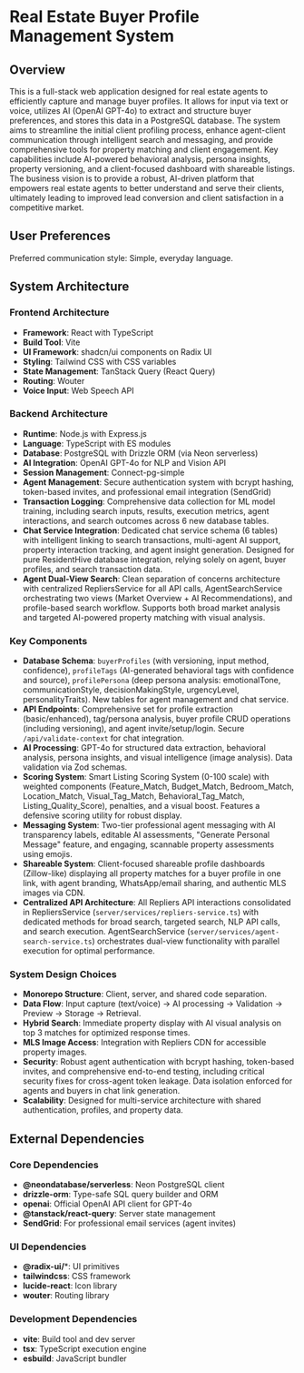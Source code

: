 # Real Estate Buyer Profile Management System

## Overview
This is a full-stack web application designed for real estate agents to efficiently capture and manage buyer profiles. It allows for input via text or voice, utilizes AI (OpenAI GPT-4o) to extract and structure buyer preferences, and stores this data in a PostgreSQL database. The system aims to streamline the initial client profiling process, enhance agent-client communication through intelligent search and messaging, and provide comprehensive tools for property matching and client engagement. Key capabilities include AI-powered behavioral analysis, persona insights, property versioning, and a client-focused dashboard with shareable listings. The business vision is to provide a robust, AI-driven platform that empowers real estate agents to better understand and serve their clients, ultimately leading to improved lead conversion and client satisfaction in a competitive market.

## User Preferences
Preferred communication style: Simple, everyday language.

## System Architecture

### Frontend Architecture
- **Framework**: React with TypeScript
- **Build Tool**: Vite
- **UI Framework**: shadcn/ui components on Radix UI
- **Styling**: Tailwind CSS with CSS variables
- **State Management**: TanStack Query (React Query)
- **Routing**: Wouter
- **Voice Input**: Web Speech API

### Backend Architecture
- **Runtime**: Node.js with Express.js
- **Language**: TypeScript with ES modules
- **Database**: PostgreSQL with Drizzle ORM (via Neon serverless)
- **AI Integration**: OpenAI GPT-4o for NLP and Vision API
- **Session Management**: Connect-pg-simple
- **Agent Management**: Secure authentication system with bcrypt hashing, token-based invites, and professional email integration (SendGrid)
- **Transaction Logging**: Comprehensive data collection for ML model training, including search inputs, results, execution metrics, agent interactions, and search outcomes across 6 new database tables.
- **Chat Service Integration**: Dedicated chat service schema (6 tables) with intelligent linking to search transactions, multi-agent AI support, property interaction tracking, and agent insight generation. Designed for pure ResidentHive database integration, relying solely on agent, buyer profiles, and search transaction data.
- **Agent Dual-View Search**: Clean separation of concerns architecture with centralized RepliersService for all API calls, AgentSearchService orchestrating two views (Market Overview + AI Recommendations), and profile-based search workflow. Supports both broad market analysis and targeted AI-powered property matching with visual analysis.

### Key Components
- **Database Schema**: `buyerProfiles` (with versioning, input method, confidence), `profileTags` (AI-generated behavioral tags with confidence and source), `profilePersona` (deep persona analysis: emotionalTone, communicationStyle, decisionMakingStyle, urgencyLevel, personalityTraits). New tables for agent management and chat service.
- **API Endpoints**: Comprehensive set for profile extraction (basic/enhanced), tag/persona analysis, buyer profile CRUD operations (including versioning), and agent invite/setup/login. Secure `/api/validate-context` for chat integration.
- **AI Processing**: GPT-4o for structured data extraction, behavioral analysis, persona insights, and visual intelligence (image analysis). Data validation via Zod schemas.
- **Scoring System**: Smart Listing Scoring System (0-100 scale) with weighted components (Feature_Match, Budget_Match, Bedroom_Match, Location_Match, Visual_Tag_Match, Behavioral_Tag_Match, Listing_Quality_Score), penalties, and a visual boost. Features a defensive scoring utility for robust display.
- **Messaging System**: Two-tier professional agent messaging with AI transparency labels, editable AI assessments, "Generate Personal Message" feature, and engaging, scannable property assessments using emojis.
- **Shareable System**: Client-focused shareable profile dashboards (Zillow-like) displaying all property matches for a buyer profile in one link, with agent branding, WhatsApp/email sharing, and authentic MLS images via CDN.
- **Centralized API Architecture**: All Repliers API interactions consolidated in RepliersService (`server/services/repliers-service.ts`) with dedicated methods for broad search, targeted search, NLP API calls, and search execution. AgentSearchService (`server/services/agent-search-service.ts`) orchestrates dual-view functionality with parallel execution for optimal performance.

### System Design Choices
- **Monorepo Structure**: Client, server, and shared code separation.
- **Data Flow**: Input capture (text/voice) -> AI processing -> Validation -> Preview -> Storage -> Retrieval.
- **Hybrid Search**: Immediate property display with AI visual analysis on top 3 matches for optimized response times.
- **MLS Image Access**: Integration with Repliers CDN for accessible property images.
- **Security**: Robust agent authentication with bcrypt hashing, token-based invites, and comprehensive end-to-end testing, including critical security fixes for cross-agent token leakage. Data isolation enforced for agents and buyers in chat link generation.
- **Scalability**: Designed for multi-service architecture with shared authentication, profiles, and property data.

## External Dependencies

### Core Dependencies
- **@neondatabase/serverless**: Neon PostgreSQL client
- **drizzle-orm**: Type-safe SQL query builder and ORM
- **openai**: Official OpenAI API client for GPT-4o
- **@tanstack/react-query**: Server state management
- **SendGrid**: For professional email services (agent invites)

### UI Dependencies
- **@radix-ui/***: UI primitives
- **tailwindcss**: CSS framework
- **lucide-react**: Icon library
- **wouter**: Routing library

### Development Dependencies
- **vite**: Build tool and dev server
- **tsx**: TypeScript execution engine
- **esbuild**: JavaScript bundler